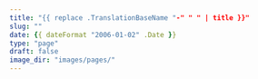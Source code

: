 ```yaml
---
title: "{{ replace .TranslationBaseName "-" " " | title }}"
slug: ""
date: {{ dateFormat "2006-01-02" .Date }}
type: "page"
draft: false
image_dir: "images/pages/"
---
```

